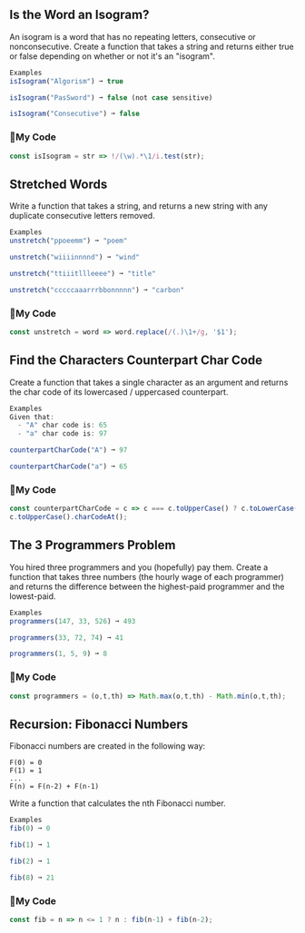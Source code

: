 ## Is the Word an Isogram?
An isogram is a word that has no repeating letters, consecutive or nonconsecutive. Create a function that takes a string and returns either true or false depending on whether or not it's an "isogram".
```js
Examples
isIsogram("Algorism") ➞ true

isIsogram("PasSword") ➞ false (not case sensitive)

isIsogram("Consecutive") ➞ false
```

### :stars:My Code
```js
const isIsogram = str => !/(\w).*\1/i.test(str);
```

## Stretched Words
Write a function that takes a string, and returns a new string with any duplicate consecutive letters removed.
```js
Examples
unstretch("ppoeemm") ➞ "poem"

unstretch("wiiiinnnnd") ➞ "wind"

unstretch("ttiiitllleeee") ➞ "title"

unstretch("cccccaaarrrbbonnnnn") ➞ "carbon"
```
### :stars:My Code
```js
const unstretch = word => word.replace(/(.)\1+/g, '$1');
```

## Find the Characters Counterpart Char Code
Create a function that takes a single character as an argument and returns the char code of its lowercased / uppercased counterpart.
```js
Examples
Given that:
  - "A" char code is: 65
  - "a" char code is: 97

counterpartCharCode("A") ➞ 97

counterpartCharCode("a") ➞ 65
```
### :stars:My Code
```js
const counterpartCharCode = c => c === c.toUpperCase() ? c.toLowerCase().charCodeAt():
c.toUpperCase().charCodeAt();
```
## The 3 Programmers Problem
You hired three programmers and you (hopefully) pay them. Create a function that takes three numbers (the hourly wage of each programmer) and returns the difference between the highest-paid programmer and the lowest-paid.
```js
Examples
programmers(147, 33, 526) ➞ 493

programmers(33, 72, 74) ➞ 41

programmers(1, 5, 9) ➞ 8
```
### :stars:My Code
```js
const programmers = (o,t,th) => Math.max(o,t,th) - Math.min(o,t,th);
```
## Recursion: Fibonacci Numbers
Fibonacci numbers are created in the following way:
```
F(0) = 0
F(1) = 1
...
F(n) = F(n-2) + F(n-1)
```
Write a function that calculates the nth Fibonacci number.
```js
Examples
fib(0) ➞ 0

fib(1) ➞ 1

fib(2) ➞ 1

fib(8) ➞ 21
```
### :stars:My Code
```js
const fib = n => n <= 1 ? n : fib(n-1) + fib(n-2);
```




